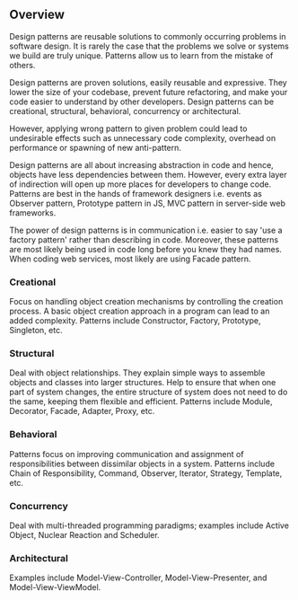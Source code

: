 ## Overview

Design patterns are reusable solutions to commonly occurring problems in software design. It is rarely the case that the problems we solve or systems we build are truly unique. Patterns allow us to learn from the mistake of others.

Design patterns are proven solutions, easily reusable and expressive. They lower the size of your codebase, prevent future refactoring, and make your code easier to understand by other developers. Design patterns can be creational, structural, behavioral, concurrency or architectural.

However, applying wrong pattern to given problem could lead to undesirable effects such as unnecessary code complexity, overhead on performance or spawning of new anti-pattern.

Design patterns are all about increasing abstraction in code and hence, objects have less dependencies between them. However, every extra layer of indirection will open up more places for developers to change code. Patterns are best in the hands of framework designers i.e. events as Observer pattern, Prototype pattern in JS, MVC pattern in server-side web frameworks.

The power of design patterns is in communication i.e. easier to say 'use a factory pattern' rather than describing in code. Moreover, these patterns are most likely being used in code long before you knew they had names. When coding web services, most likely are using Facade pattern.

### Creational

Focus on handling object creation mechanisms by controlling the creation process. A basic object creation approach in a program can lead to an added complexity. Patterns include Constructor, Factory, Prototype, Singleton, etc.

### Structural

Deal with object relationships. They explain simple ways to assemble objects and classes into larger structures. Help to ensure that when one part of system changes, the entire structure of system does not need to do the same, keeping them flexible and efficient. Patterns include Module, Decorator, Facade, Adapter, Proxy, etc.

### Behavioral

Patterns focus on improving communication and assignment of responsibilities between dissimilar objects in a system. Patterns include Chain of Responsibility, Command, Observer, Iterator, Strategy, Template, etc.

### Concurrency

Deal with multi-threaded programming paradigms; examples include Active Object, Nuclear Reaction and Scheduler.

### Architectural

Examples include Model-View-Controller, Model-View-Presenter, and Model-View-ViewModel.
